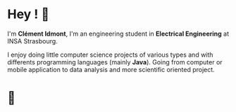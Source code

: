 # Hey ! 🍉

I'm **Clément Idmont**, I'm an engineering student in **Electrical Engineering** at INSA Strasbourg.

I enjoy doing little computer science projects of various types and with differents programming languages (mainly **Java**). Going from computer or mobile application to 
data analysis and more scientific oriented project.

# 👋
